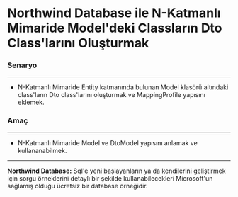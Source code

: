 # Northwind Database ile N-Katmanlı Mimaride Model'deki Classların Dto Class'larını Oluşturmak

### Senaryo
---
* N-Katmanlı Mimaride Entity katmanında bulunan Model klasörü altındaki class'ların Dto class'larını oluşturmak ve MappingProfile yapısını eklemek.
### Amaç
---
* N-Katmanlı Mimaride Model ve DtoModel yapısını anlamak ve kullananabilmek.
---
**Northwind Database:** Sql'e yeni başlayanların ya da kendilerini geliştirmek için sorgu örneklerini detaylı bir şekilde kullanabilecekleri Microsoft'un sağlamış olduğu ücretsiz bir database örneğidir.
